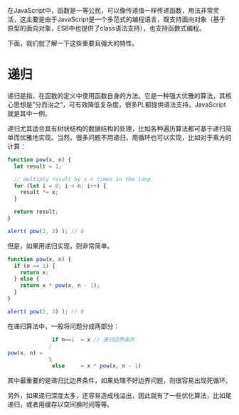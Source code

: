 在JavaScript中，函数是一等公民，可以像传递值一样传递函数，用法非常灵活，这主要是由于JavaScript是一个多范式的编程语言，既支持面向对象（基于原型的面向对象，ES6中也提供了class语法支持），也支持函数式编程。

下面，我们就了解一下这些重要且强大的特性。

# 递归

递归是指，在函数的定义中使用函数自身的方法。它是一种强大优雅的算法，其核心思想是”分而治之“，可有效降低复杂度，很多PL都提供语法支持，JavaScript就是其中一例。

递归尤其适合具有树状结构的数据结构的处理，比如各种遍历算法都可基于递归简单而优雅地实现。当然，很多问题不用递归，用循环也可以实现，比如对于乘方的计算：

```js
function pow(x, n) {
  let result = 1;

  // multiply result by x n times in the loop
  for (let i = 0; i < n; i++) {
    result *= x;
  }

  return result;
}

alert( pow(2, 3) ); // 8
```

但是，如果用递归实现，则非常简单。

```js
function pow(x, n) {
  if (n == 1) {
    return x;
  } else {
    return x * pow(x, n - 1);
  }
}

alert( pow(2, 3) ); // 8
```

在递归算法中，一般将问题分成两部分：
```js
              if n==1  = x // 递归边界条件
             /
pow(x, n) =
             \
              else     = x * pow(x, n - 1)
```

其中最重要的是递归比边界条件，如果处理不好边界问题，则很容易出现死循环。

另外，如果递归深度太多，还容易造成栈溢出，因此就有了一些优化算法，比如尾递归，或者用缓存以空间换时间等等。

